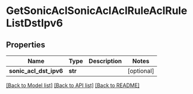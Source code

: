 # GetSonicAclSonicAclAclRuleAclRuleListDstIpv6

## Properties
Name | Type | Description | Notes
------------ | ------------- | ------------- | -------------
**sonic_acl_dst_ipv6** | **str** |  | [optional] 

[[Back to Model list]](../README.md#documentation-for-models) [[Back to API list]](../README.md#documentation-for-api-endpoints) [[Back to README]](../README.md)


